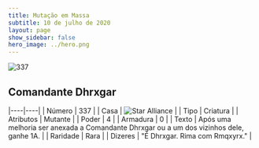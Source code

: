 ```yaml
---
title: Mutação em Massa
subtitle: 10 de julho de 2020
layout: page
show_sidebar: false
hero_image: ../hero.png
---
```


![337](https://cdn.keyforgegame.com/media/card_front/pt/479_337_6FHWP43QGPJW_pt.png)

## Comandante Dhrxgar

|----|----|
| Número | 337 |
| Casa | ![Star Alliance](https://archonarcana.com/images/thumb/7/7d/Star_Alliance.png/22px-Star_Alliance.png "Aliança Estelar") |
| Tipo | Criatura |
| Atributos | Mutante |
| Poder | 4 |
| Armadura | 0 |
| Texto | Após uma melhoria ser anexada a Comandante Dhrxgar ou a um dos vizinhos dele, ganhe 1A. |
| Raridade | Rara |
| Dizeres | "É Dhrxgar. Rima com Rmqxyrx." |
